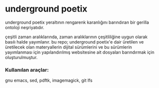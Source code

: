 # underground poetix

underground poetix yeraltının rengarenk karanlığını barındıran bir gerilla ontoloji neşriyatıdır.

çeşitli zaman aralıklarında, zaman aralıklarının çeşitliliğine uygun olarak basılı halde yayımlanır. bu repo; underground poetix'e dair üretilen ve üretilecek olan materyallerin dijital sürümlerini ve bu sürümlerin yayımlanması için yapılandırılmış websitesine ait dosyaları barındırmak için oluşturulmuştur.

### Kullanılan araçlar:

gnu emacs, sed, pdftk, imagemagick, git lfs
